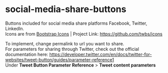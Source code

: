 # social-media-share-buttons
Buttons included for social media share platforms Facebook, Twitter, LinkedIn.  
Icons are from [Bootstrap Icons](https://icons.getbootstrap.com/#usage) | Project Link: https://github.com/twbs/icons

To implement, change permalink to url you want to share.  
For parameters for sharing through Twitter, check out the official documentation here: https://developer.twitter.com/en/docs/twitter-for-websites/tweet-button/guides/parameter-reference1  
Under **Tweet Button Parameter Reference** > **Tweet content parameters**
